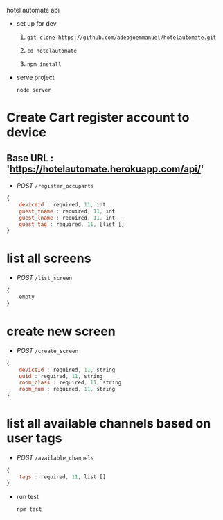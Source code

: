 hotel automate api
- set up for dev

	1) `git clone https://github.com/adeojoemmanuel/hotelautomate.git`

	2) `cd hotelautomate`

	3) `npm install`

- serve project 

	`node server`

# Create Cart register account to device

## Base URL : 'https://hotelautomate.herokuapp.com/api/'

- *POST* `/register_occupants`

```js
{
    deviceid : required, 11, int
    guest_fname : required, 11, int
    guest_lname : required, 11, int
    guest_tag : required, 11, [list []
}
```

# list all screens

- *POST* `/list_screen`

```js
{
    empty
}
```

# create new screen 

- *POST* `/create_screen`

```js
{
    deviceId : required, 11, string
    uuid : required, 11, string
    room_class : required, 11, string
    room_num : required, 11, string
}
```

# list all available channels based on user tags

- *POST* `/available_channels`
```js
{
    tags : required, 11, list []
}
```



- run test

	`npm test`


